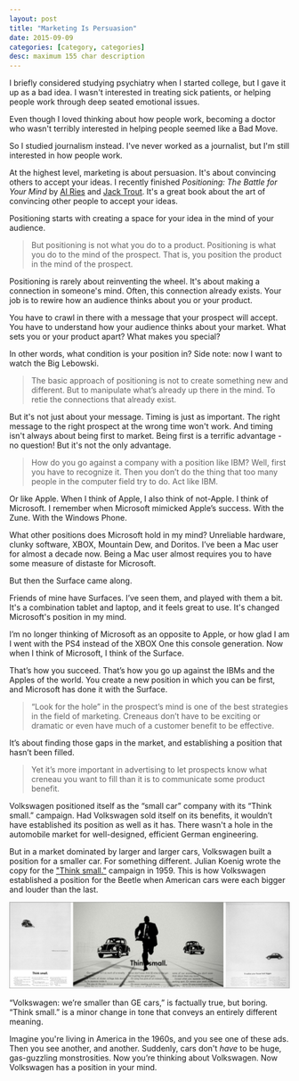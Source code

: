 ```yaml
---
layout: post
title: "Marketing Is Persuasion"
date: 2015-09-09
categories: [category, categories]
desc: maximum 155 char description
---
```

I briefly considered studying psychiatry when I started college, but I gave it up as a bad idea. I wasn't interested in treating sick patients, or helping people work through deep seated emotional issues.

Even though I loved thinking about how people work, becoming a doctor who wasn't terribly interested in helping people seemed like a Bad Move.

So I studied journalism instead. I've never worked as a journalist, but I'm still interested in how people work.

At the highest level, marketing is about persuasion. It's about convincing others to accept your ideas. I recently finished *Positioning: The Battle for Your Mind* by [Al Ries](http://www.ries.com/) and [Jack Trout](http://www.troutandpartners.com/trout-partners-team.asp?F=Jack&L=Trout). It's a great book about the art of convincing other people to accept your ideas.

Positioning starts with creating a space for your idea in the mind of your audience.

<blockquote>
  But positioning is not what you do to a product. Positioning is what you do to the mind of the prospect. That is, you position the product in the mind of the prospect.
</blockquote>

Positioning is rarely about reinventing the wheel. It's about making a connection in someone's mind. Often, this connection already exists. Your job is to rewire how an audience thinks about you or your product.

You have to crawl in there with a message that your prospect will accept. You have to understand how your audience thinks about your market. What sets you or your product apart? What makes you special?

In other words, what condition is your position in? Side note: now I want to watch the Big Lebowski.

<blockquote>
  The basic approach of positioning is not to create something new and different. But to manipulate what’s already up there in the mind. To retie the connections that already exist.
</blockquote>

But it's not just about your message. Timing is just as important. The right message to the right prospect at the wrong time won't work. And timing isn't always about being first to market. Being first is a terrific advantage - no question! But it's not the only advantage.

<blockquote>
  How do you go against a company with a position like IBM? Well, first you have to recognize it. Then you don’t do the thing that too many people in the computer field try to do. Act like IBM.
</blockquote>

Or like Apple. When I think of Apple, I also think of not-Apple. I think of Microsoft. I remember when Microsoft mimicked Apple’s success. With the Zune. With the Windows Phone.

What other positions does Microsoft hold in my mind? Unreliable hardware, clunky software, XBOX, Mountain Dew, and Doritos. I’ve been a Mac user for almost a decade now. Being a Mac user almost requires you to have some measure of distaste for Microsoft.

But then the Surface came along.

Friends of mine have Surfaces. I’ve seen them, and played with them a bit. It's a combination tablet and laptop, and it feels great to use. It's changed Microsoft's position in my mind.

I’m no longer thinking of Microsoft as an opposite to Apple, or how glad I am I went with the PS4 instead of the XBOX One this console generation. Now when I think of Microsoft, I think of the Surface.

That’s how you succeed. That’s how you go up against the IBMs and the Apples of the world. You create a new position in which you can be first, and Microsoft has done it with the Surface.

<blockquote>
  “Look for the hole” in the prospect’s mind is one of the best strategies in the field of marketing. Creneaus don’t have to be exciting or dramatic or even have much of a customer benefit to be effective.
</blockquote>

It’s about finding those gaps in the market, and establishing a position that hasn’t been filled.

<blockquote>
  Yet it’s more important in advertising to let prospects know what creneau you want to fill than it is to communicate some product benefit.
</blockquote>

Volkswagen positioned itself as the “small car” company with its “Think small.” campaign. Had Volkswagen sold itself on its benefits, it wouldn’t have established its position as well as it has. There wasn't a hole in the automobile market for well-designed, efficient German engineering.

But in a market dominated by larger and larger cars, Volkswagen built a position for a smaller car. For something different. Julian Koenig wrote the copy for the ["Think small."](https://en.wikipedia.org/wiki/Think_Small) campaign in 1959. This is how Volkswagen established a position for the Beetle when American cars were each bigger and louder than the last.

<img src="/img/think-small.jpg">

“Volkswagen: we’re smaller than GE cars,” is factually true, but boring. “Think small.” is a minor change in tone that conveys an entirely different meaning.

Imagine you're living in America in the 1960s, and you see one of these ads. Then you see another, and another. Suddenly, cars don't *have* to be huge, gas-guzzling monstrosities. Now you’re thinking about Volkswagen. Now Volkswagen has a position in your mind.